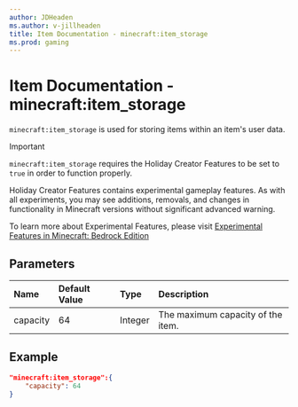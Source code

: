 ```yaml
---
author: JDHeaden
ms.author: v-jillheaden
title: Item Documentation - minecraft:item_storage
ms.prod: gaming
---
```


# Item Documentation - minecraft:item_storage

`minecraft:item_storage` is used for storing items within an item's user data.

>[!IMPORTANT]
> `minecraft:item_storage` requires the Holiday Creator Features to be set to `true` in order to function properly.
>
>Holiday Creator Features contains experimental gameplay features. As with all experiments, you may see additions, removals, and changes in functionality in Minecraft versions without significant advanced warning.
>
>To learn more about Experimental Features, please visit [Experimental Features in Minecraft: Bedrock Edition](../../../../../Documents/ExperimentalFeaturesToggle.md)

## Parameters

|Name |Default Value  |Type  |Description  |
|:----------|:----------|:----------|:----------|
|capacity| 64| Integer| The maximum capacity of the item. |

## Example

```json
"minecraft:item_storage":{
    "capacity": 64
}
```
